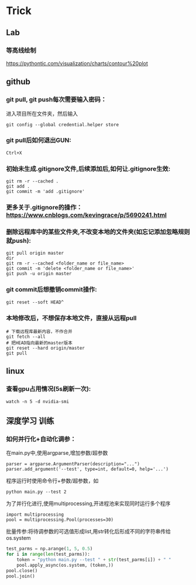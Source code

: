 
# Trick
## Lab
### 等高线绘制
https://pythontic.com/visualization/charts/contour%20plot
## github
### git pull, git push每次需要输入密码：
进入项目所在文件夹，然后输入
```
git config --global credential.helper store
```
### git pull后如何退出GUN: 
```
Ctrl+X 
```
### 初始未生成.gitignore文件,后续添加后,如何让.gitignore生效:
```
git rm -r --cached .
git add .
git commit -m 'add .gitignore'
```
### 更多关于.gitignore的操作：https://www.cnblogs.com/kevingrace/p/5690241.html
### 删除远程库中的某些文件夹,不改变本地的文件夹(如忘记添加忽略规则就push):
```
git pull origin master
dir
git rm -r --cached <folder_name or file_name>
git commit -m 'delete <folder_name or file_name>'
git push -u origin master
```
### git commit后想撤销commit操作:
```
git reset --soft HEAD^
```
### 本地修改后，不想保存本地文件，直接从远程pull
```
# 下载远程库最新内容，不作合并
git fetch --all   
# 把HEAD指向最新的master版本
git reset --hard origin/master
git pull
```

## linux
### 查看gpu占用情况(5s刷新一次):
```
watch -n 5 -d nvidia-smi
```

## 深度学习 训练
### 如何并行化+自动化调参：
在main.py中,使用argparse,增加参数/超参数
```
parser = argparse.ArgumentParser(description="...")
parser.add_argument('--test', type=int, default=0, help='...')
```
程序运行时使用命令行+参数/超参数，如
```
python main.py --test 2
```
为了并行化进行,使用multiprocessing,开进程池来实现同时运行多个程序
```
import multiprocessing
pool = multiprocessing.Pool(processes=30)
```
批量传参:将待调参数的可选值形成list,用str转化后形成不同的字符串传给os.system
```py
test_parms = np.arange(1, 5, 0.5)
for i in range(len(test_parms)):
    token = "python main.py --test " + str(test_parms[i]) + " "
    pool.apply_async(os.system, (token,))
pool.close()
pool.join()
```



